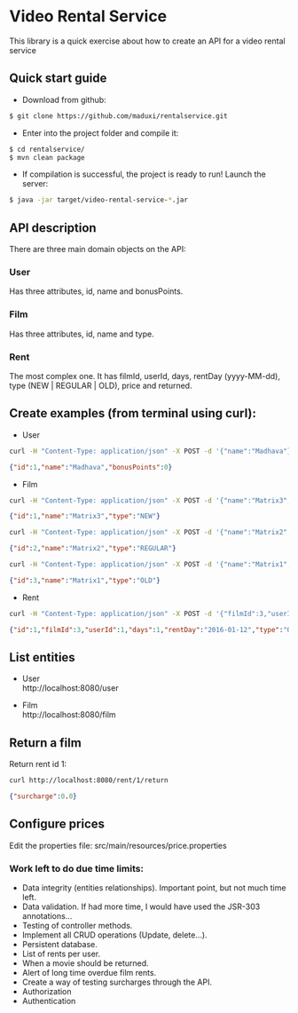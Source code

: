 # Video Rental Service
This library is a quick exercise about how to create an API for a video rental service 

## Quick start guide
- Download from github:
```sh
$ git clone https://github.com/maduxi/rentalservice.git
```
- Enter into the project folder and compile it:
```sh
$ cd rentalservice/
$ mvn clean package
```
- If compilation is successful, the project is ready to run! Launch the server:
```sh
$ java -jar target/video-rental-service-*.jar
```
## API description
There are three main domain objects on the API:

### User
Has three attributes, id, name and bonusPoints.

### Film
Has three attributes, id, name and type.
### Rent
The most complex one. It has filmId, userId, days, rentDay (yyyy-MM-dd), type (NEW | REGULAR | OLD), price and returned.

## Create examples (from terminal using curl):
- User
```sh
curl -H "Content-Type: application/json" -X POST -d '{"name":"Madhava"}' http://localhost:8080/user
```
```json
{"id":1,"name":"Madhava","bonusPoints":0}
```
- Film
```sh
curl -H "Content-Type: application/json" -X POST -d '{"name":"Matrix3","type":"NEW"}' http://localhost:8080/film
```
```json
{"id":1,"name":"Matrix3","type":"NEW"}
```
```sh
curl -H "Content-Type: application/json" -X POST -d '{"name":"Matrix2","type":"REGULAR"}' http://localhost:8080/film
```
```json
{"id":2,"name":"Matrix2","type":"REGULAR"}
```
```sh
curl -H "Content-Type: application/json" -X POST -d '{"name":"Matrix1","type":"OLD"}' http://localhost:8080/film
```
```json
{"id":3,"name":"Matrix1","type":"OLD"}
```

- Rent
```sh
curl -H "Content-Type: application/json" -X POST -d '{"filmId":3,"userId":1,"days":1}' http://localhost:8080/rent
```
```json
{"id":1,"filmId":3,"userId":1,"days":1,"rentDay":"2016-01-12","type":"OLD","price":0.0,"returned":false}
```

## List entities
- User  
http://localhost:8080/user

- Film  
http://localhost:8080/film

## Return a film

Return rent id 1:
```sh
curl http://localhost:8080/rent/1/return
```
```json
{"surcharge":0.0}
```
## Configure prices
Edit the properties file:
src/main/resources/price.properties


### Work left to do due time limits:
- Data integrity (entities relationships). Important point, but not much time left.
- Data validation. If had more time, I would have used the JSR-303 annotations...
- Testing of controller methods.
- Implement all CRUD operations (Update, delete...).
- Persistent database.
- List of rents per user.
- When a movie should be returned.
- Alert of long time overdue film rents.
- Create a way of testing surcharges through the API. 
- Authorization
- Authentication